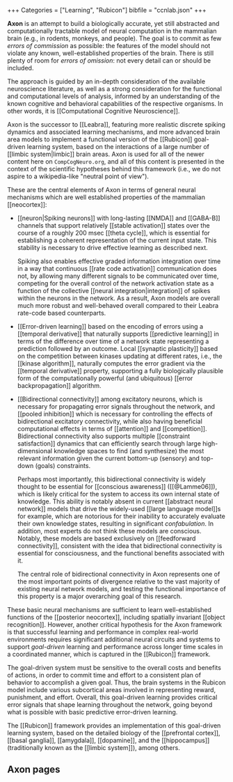 +++
Categories = ["Learning", "Rubicon"]
bibfile = "ccnlab.json"
+++

**Axon** is an attempt to build a biologically accurate, yet still abstracted and computationally tractable model of neural computation in the mammalian brain (e.g., in rodents, monkeys, and people). The goal is to commit as few _errors of commission_ as possible: the features of the model should not violate any known, well-established properties of the brain. There is still plenty of room for _errors of omission_: not every detail can or should be included.

The approach is guided by an in-depth consideration of the available neuroscience literature, as well as a strong consideration for the functional and computational levels of analysis, informed by an understanding of the known cognitive and behavioral capabilities of the respective organisms. In other words, it is [[Computational Cognitive Neuroscience]].

Axon is the successor to [[Leabra]], featuring more realistic discrete spiking dynamics and associated learning mechanisms, and more advanced brain area models to implement a functional version of the [[Rubicon]] goal-driven learning system, based on the interactions of a large number of [[limbic system|limbic]] brain areas. Axon is used for all of the newer content here on `CompCogNeuro.org`, and all of this content is presented in the context of the scientific hypotheses behind this framework (i.e., we do not aspire to a wikipedia-like "neutral point of view").

These are the central elements of Axon in terms of general neural mechanisms which are well established properties of the mammalian [[neocortex]]:

* [[neuron|Spiking neurons]] with long-lasting [[NMDA]] and [[GABA-B]] channels that support relatively [[stable activation]] states over the course of a roughly 200 msec [[theta cycle]], which is essential for establishing a coherent representation of the current input state. This stability is necessary to drive effective learning as described next. 

	Spiking also enables effective graded information integration over time in a way that continuous [[rate code activation]] communication does not, by allowing many different signals to be communicated over time, competing for the overall control of the network activation state as a function of the collective [[neural integration|integration]] of spikes within the neurons in the network. As a result, Axon models are overall much more robust and well-behaved overall compared to their Leabra rate-code based counterparts.

* [[Error-driven learning]] based on the encoding of errors using a [[temporal derivative]] that naturally supports [[predictive learning]] in terms of the difference over time of a network state representing a prediction followed by an outcome. Local [[synaptic plasticity]] based on the competition between kinases updating at different rates, i.e., the [[kinase algorithm]], naturally computes the error gradient via the [[temporal derivative]] property, supporting a fully biologically plausible form of the computationally powerful (and ubiquitous) [[error backpropagation]] algorithm.

* [[Bidirectional connectivity]] among excitatory neurons, which is necessary for propagating error signals throughout the network, and [[pooled inhibition]] which is necessary for controlling the effects of bidirectional excitatory connectivity, while also having beneficial computational effects in terms of [[attention]] and [[competition]]. Bidirectional connectivity also supports multiple [[constraint satisfaction]] dynamics that can efficiently search through large high-dimensional knowledge spaces to find (and synthesize) the most relevant information given the current bottom-up (sensory) and top-down (goals) constraints.

    Perhaps most importantly, this bidirectional connectivity is widely thought to be essential for [[conscious awareness]] ([[@Lamme06]]), which is likely critical for the system to access its own internal state of knowledge. This ability is notably absent in current [[abstract neural network]] models that drive the widely-used [[large language model]]s for example, which are notorious for their inability to accurately evaluate their own knowledge states, resulting in significant _confabulation_. In addition, most experts do not think these models are conscious. Notably, these models are based exclusively on [[feedforward connectivity]], consistent with the idea that bidirectional connectivity is essential for consciousness, and the functional benefits associated with it.

    The central role of bidirectional connectivity in Axon represents one of the most important points of divergence relative to the vast majority of existing neural network models, and testing the functional importance of this property is a major overarching goal of this research.

These basic neural mechanisms are sufficient to learn well-established functions of the [[posterior neocortex]], including spatially invariant [[object recognition]]. However, another critical hypothesis for the Axon framework is that successful learning and performance in complex real-world environments requires significant additional neural circuits and systems to support _goal-driven_ learning and performance across longer time scales in a coordinated manner, which is captured in the [[Rubicon]] framework.

The goal-driven system must be sensitive to the overall costs and benefits of actions, in order to commit time and effort to a consistent plan of behavior to accomplish a given goal. Thus, the brain systems in the Rubicon model include various subcortical areas involved in representing reward, punishment, and effort. Overall, this goal-driven learning provides critical error signals that shape learning throughout the network, going beyond what is possible with basic predictive error-driven learning.

The [[Rubicon]] framework provides an implementation of this goal-driven learning system, based on the detailed biology of the [[prefrontal cortex]], [[basal ganglia]], [[amygdala]], [[dopamine]], and the [[hippocampus]] (traditionally known as the [[limbic system]]), among others.

## Axon pages

